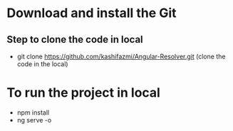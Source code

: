 # Download and install the Git

## Step to clone the code in local
- git clone https://github.com/kashifazmi/Angular-Resolver.git (clone the code in the local)

# To run the project in local
- npm install
- ng serve -o



 